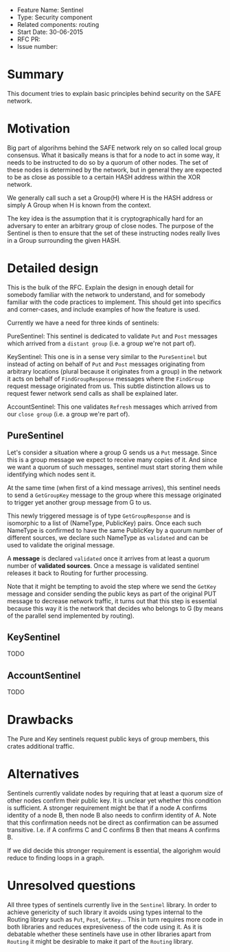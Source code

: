- Feature Name: Sentinel
- Type: Security component
- Related components: routing
- Start Date: 30-06-2015
- RFC PR: 
- Issue number: 

# Summary

This document tries to explain basic principles behind security
on the SAFE network.

# Motivation

Big part of algorihms behind the SAFE network rely on so called local
group consensus. What it basically means is that for a node to act in some
way, it needs to be instructed to do so by a quorum of other nodes.
The set of these nodes is determined by the network, but in general
they are expected to be as close as possible to a certain HASH address
within the XOR network.

We generally call such a set a Group(H) where H is the HASH address or
simply A Group when H is known from the context.

The key idea is the assumption that it is cryptographically hard for an
adversary to enter an arbitrary group of close nodes. The purpose of the
Sentinel is then to ensure that the set of these instructing
nodes really lives in a Group surrounding the given HASH.

# Detailed design

This is the bulk of the RFC. Explain the design in enough detail for somebody familiar
with the network to understand, and for somebody familiar with the code practices to implement.
This should get into specifics and corner-cases, and include examples of how the feature is used.

Currently we have a need for three kinds of sentinels:

PureSentinel: This sentinel is dedicated to validate `Put` and `Post` messages
which arrived from a `distant group` (i.e. a group we're not part of).

KeySentinel: This one is in a sense very similar to the `PureSentinel`
but instead of acting on behalf of `Put` and `Post` messages originating
from arbitrary locations (plural because it originates from a group) in the
network it acts on behalf of `FindGroupResponse` messages where the
`FindGroup` request message originated from us. This subtle distinction
allows us to request fewer network send calls as shall be explained later.

AccountSentinel: This one validates `Refresh` messages which arrived from
our `close group` (i.e. a group we're part of).

## PureSentinel

Let's consider a situation where a group G sends us a `Put` message. Since
this is a group message we expect to receive many copies of it. And since we want
a quorum of such messages, sentinel must start storing them while identifying
which nodes sent it.

At the same time (when first of a kind message arrives), this sentinel needs
to send a `GetGroupKey` message to the group where this message originated
to trigger yet another group message from G to us.

This newly triggered message is of type `GetGroupResponse` and is
isomorphic to a list of (NameType, PublicKey) pairs. Once
each such NameType is confirmed to have the same PublicKey by
a quorum number of different sources, we declare such NameType as
`validated` and can be used to validate the original message.

A __message__ is declared `validated` once it arrives from at least
a quorum number of __validated sources__. Once a message is validated
sentinel releases it back to Routing for further processing.

Note that it might be tempting to avoid the step where we send
the `GetKey` message and consider sending the public keys as
part of the original PUT message to decrease network traffic,
it turns out that this step is essential because this way it
is the network that decides who belongs to G (by means of the
parallel send implemented by routing).

## KeySentinel
TODO

## AccountSentinel
TODO

# Drawbacks

The Pure and Key sentinels request public keys of group members, this
crates additional traffic.

# Alternatives

Sentinels currently validate nodes by requiring that at least
a quorum size of other nodes confirm their public key. It is unclear
yet whether this condition is sufficient. A stronger requirement
might be that if a node A confirms identity of a node B, then
node B also needs to confirm identity of A. Note that this confirmation
needs not be direct as confirmation can be assumed transitive. I.e.
if A confirms C and C confirms B then that means A confirms B.

If we did decide this stronger requirement is essential, the
algorighm would reduce to finding loops in a graph.

# Unresolved questions

All three types of sentinels currently live in the `Sentinel` library.
In order to achieve genericity of such library it avoids using
types internal to the Routing library such as `Put`, `Post`, `GetKey`...
This in turn requires more code in both libraries and reduces expresiveness
of the code using it. As it is debatable whether these sentinels
have use in other libraries apart from `Routing` it might be
desirable to make it part of the `Routing` library.

